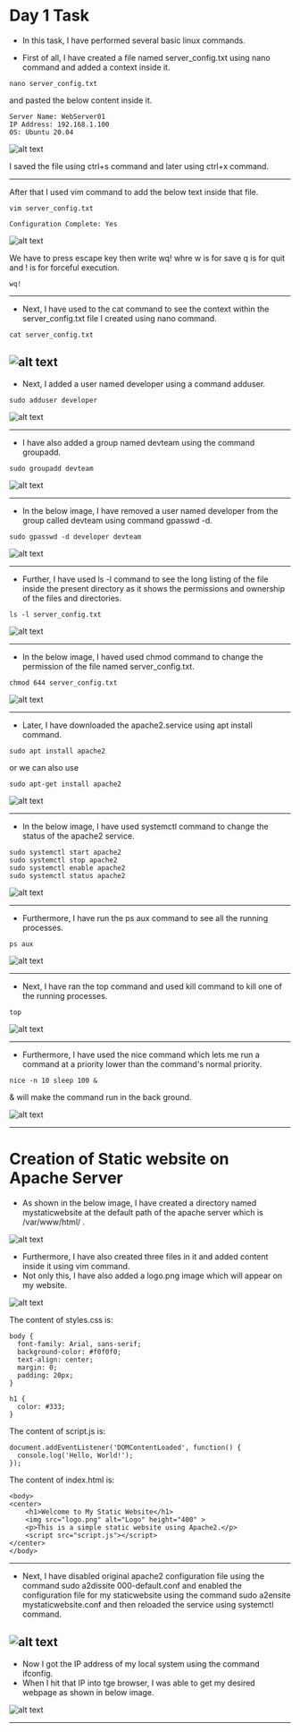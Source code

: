 # Day 1 Task
- In this task, I have performed several basic linux commands.

- First of all, I have created a file named server_config.txt using nano command and added a context inside it.

```
nano server_config.txt 
```
and pasted the below content inside it.

```
Server Name: WebServer01
IP Address: 192.168.1.100
OS: Ubuntu 20.04
```
![alt text](image.png)

I saved the file using ctrl+s command and later using ctrl+x command.

-----


After that I used vim command to add the below text inside that file.

```
vim server_config.txt
```
```
Configuration Complete: Yes
```

![alt text](image-2.png)

We have to press escape key then write wq! whre w is for save q is for quit and ! is for forceful execution.

```
wq!
```
-----
- Next, I have used to the cat command to see the context within the server_config.txt file I created using nano command.

```
cat server_config.txt
```
![alt text](image-1.png)
-----


- Next, I added a user named developer using a command adduser.

```
sudo adduser developer
```
![alt text](image-3.png)

-----
- I have also added a group named devteam using the command groupadd.

```
sudo groupadd devteam
```
![alt text](image-4.png)

-----
- In the below image, I have removed a user named developer from the group called devteam using command gpasswd -d.

```
sudo gpasswd -d developer devteam
```
![alt text](image-5.png)

------
- Further, I have used ls -l command to see the long listing of the file inside the present directory as it shows the permissions and ownership of the files and directories.

```
ls -l server_config.txt
```
![alt text](image-6.png)

------

- In the below image, I haved used chmod command to change the permission of the file named server_config.txt.

```
chmod 644 server_config.txt
```
![alt text](image-7.png)

----
- Later, I have downloaded the apache2.service using apt install command.

```
sudo apt install apache2
```
or we can also use

```
sudo apt-get install apache2
```
![alt text](image-8.png)

-----------
- In the below image, I have used systemctl command to change the status of the apache2 service.

```
sudo systemctl start apache2
sudo systemctl stop apache2
sudo systemctl enable apache2
sudo systemctl status apache2
```
![alt text](image-9.png)

------

- Furthermore, I have run the ps aux command to see all the running processes.

```
ps aux
```
![alt text](image-10.png)


-----
- Next, I have ran the top command and used kill command to kill one of the running processes.

```
top
```
![alt text](image-11.png)


-----

- Furthermore, I have used the nice command which lets me run a command at a priority lower than the command's normal priority.
```
nice -n 10 sleep 100 &
```

& will make the command run in the back ground.

![alt text](image-12.png)

-----

# Creation of Static website on Apache Server

- As shown in the below image, I have created a directory named mystaticwebsite at the default path of the apache server which is /var/www/html/ .

![alt text](image-13.png)


- Furthermore, I have also created three files in it and added content inside it using vim command.
- Not only this, I have also added a logo.png image which will appear on my website.

![alt text](image-14.png)

The content of styles.css is:
```
body {
  font-family: Arial, sans-serif;
  background-color: #f0f0f0;
  text-align: center;
  margin: 0;
  padding: 20px;
}

h1 {
  color: #333;
}

```

The content of script.js is:
```
document.addEventListener('DOMContentLoaded', function() {
  console.log('Hello, World!');
});
```

The content of index.html is:
```
<body>
<center>
    <h1>Welcome to My Static Website</h1>
    <img src="logo.png" alt="Logo" height="400" >
    <p>This is a simple static website using Apache2.</p>
    <script src="script.js"></script>
</center>
</body>

```
-----
- Next, I have disabled original apache2 configuration file using the command sudo a2dissite 000-default.conf and enabled the configuration file for my staticwebsite using the command sudo a2ensite mystaticwebsite.conf and then reloaded the service using systemctl command.

![alt text](image-15.png)
------

- Now I got the IP address of my local system using the command ifconfig.
- When I hit that IP into tge browser, I was able to get my desired webpage as shown in below image.

![alt text](<Screenshot from 2024-07-13 14-41-04.png>)

 -----